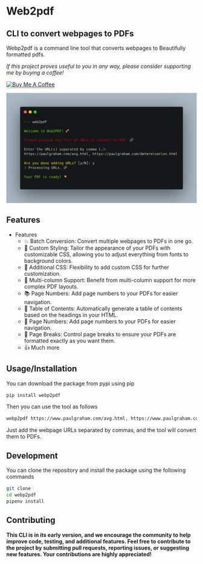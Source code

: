 # Web2pdf

## CLI to convert webpages to PDFs
Webp2pdf is a command line tool that converts webpages to Beautifully formatted pdfs.


*If this project proves useful to you in any way, please consider supporting me by buying a coffee!*

<a href="https://www.buymeacoffee.com/web2pdf" target="_blank"><img src="https://www.buymeacoffee.com/assets/img/custom_images/orange_img.png" alt="Buy Me A Coffee" style="height: 41px !important;width: 174px !important;box-shadow: 0px 3px 2px 0px rgba(190, 190, 190, 0.5) !important;-webkit-box-shadow: 0px 3px 2px 0px rgba(190, 190, 190, 0.5) !important;" ></a>


![webp2pdf](https://github.com/dvcoolarun/web2pdf/blob/dev/assets/web2pdf.png?raw=true)


## Features
- Features
    - 💥 Batch Conversion: Convert multiple webpages to PDFs in one go.
    - 🔄 Custom Styling: Tailor the appearance of your PDFs with customizable CSS, allowing you to adjust everything from fonts to background colors.
    - 📄 Additional CSS: Flexibility to add custom CSS for further customization.
    - 🔗 Multi-column Support: Benefit from multi-column support for more complex PDF layouts.
    - 📚 Page Numbers: Add page numbers to your PDFs for easier navigation.
    - 🔢 Table of Contents: Automatically generate a table of contents based on the headings in your HTML.
    - 🔢 Page Numbers: Add page numbers to your PDFs for easier navigation.
    - 🚦 Page Breaks: Control page breaks to ensure your PDFs are formatted exactly as you want them.
    - 👍 Much more


## Usage/Installation
You can download the package from pypi using pip
```bash
pip install webp2pdf
```

Then you can use the tool as follows
```bash
webp2pdf https://www.paulgraham.com/avg.html, https://www.paulgraham.com/determination.html
```
Just add the webpage URLs separated by commas, and the tool will convert them to PDFs.


## Development
You can clone the repository and install the package using the following commands
```bash
git clone
cd webp2pdf
pipenv install
```

## Contributing
**This CLI is in its early version, and we encourage the community to help improve code, testing, and additional features. Feel free to contribute to the project by submitting pull requests, reporting issues, or suggesting new features. Your contributions are highly appreciated!**